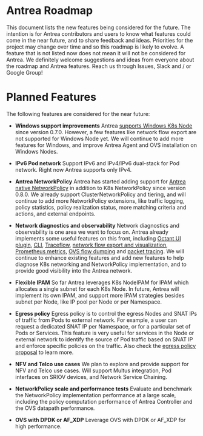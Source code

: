 # Antrea Roadmap

This document lists the new features being considered for the future. The
intention is for Antrea contributors and users to know what features could come
in the near future, and to share feedback and ideas. Priorities for the project
may change over time and so this roadmap is likely to evolve. A feature that is
not listed now does not mean it will not be considered for Antrea. We definitely
welcome suggestions and ideas from everyone about the roadmap and Antrea
features. Reach us through Issues, Slack and / or Google Group!

# Planned Features
The following features are considered for the near future:

* **Windows support improvements**
Antrea [supports Windows K8s Node](docs/windows.md) since version 0.7.0.
However, a few features like network flow export are not supported for Windows
Node yet. We will continue to add more features for Windows, and improve Antrea
Agent and OVS installation on Windows Nodes.

* **IPv6 Pod network**
Support IPv6 and IPv4/IPv6 dual-stack for Pod network. Right now Antrea supports
only IPv4.

* **Antrea NetworkPolicy**
Antrea has started adding support for [Antrea native NetworkPolicy](docs/antrea-network-policy.md)
in addition to K8s NetworkPolicy since version 0.8.0. We already support
ClusterNetworkPolicy and tiering, and will continue to add more NetworkPolicy
extensions, like traffic logging, policy statistics, policy realization status,
more matching criteria and actions, and external endpoints.

* **Network diagnostics and observability**
Network diagnostics and observability is one area we want to focus on. Antrea
already implements some useful features on this front, including [Octant UI
plugin](docs/octant-plugin-installation.md), [CLI](docs/antctl.md),
[Traceflow](docs/traceflow-guide.md), [network flow export and visualization](docs/network-flow-visibility.md),
[Prometheus metrics](docs/prometheus-integration.md), [OVS flow dumping](docs/antctl.md#dumping-ovs-flows)
and [packet tracing](docs/antctl.md#ovs-packet-tracing). We will continue to
enhance existing features and add new features to help diagnose K8s networking
and NetworkPolicy implementation, and to provide good visibility into the Antrea
network.

* **Flexible IPAM**
So far Antrea leverages K8s NodeIPAM for IPAM which allocates a single subnet
for each K8s Node. In future, Antrea will implement its own IPAM, and support
more IPAM strategies besides subnet per Node, like IP pool per Node or
per Namespace.

* **Egress policy**
Egress policy is to control the egress Nodes and SNAT IPs of traffic from Pods
to external network. For example, a user can request a dedicated SNAT IP per
Namespace, or for a particular set of Pods or Services. This feature is very
useful for services in the Node or external network to identify the source of
Pod traffic based on SNAT IP and enforce specific policies on the traffic. Also
check the [egress policy proposal](https://github.com/vmware-tanzu/antrea/issues/667)
to learn more.

* **NFV and Telco use cases**
We plan to explore and provide support for NFV and Telco use cases. Will support
Multus integration, Pod interfaces on SRIOV devices, and Network Service
Chaining.

* **NetworkPolicy scale and performance tests**
Evaluate and benchmark the NetworkPolicy implementation performance at a large
scale, including the policy computation performance of Antrea Controller and the
OVS datapath performance.

* **OVS with DPDK or AF_XDP**
Leverage OVS with DPDK or AF_XDP for high performance.
